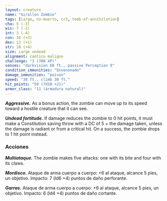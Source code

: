 ```yaml
---
layout: creature
name: "Girallon Zombie"
tags: [Large, no-muerto, cr3, tomb-of-annihilation]
cha: 5 (-3)
wis: 7 (-2)
int: 3 (-4)
con: 16 (+3)
dex: 12 (+1)
str: 18 (+4)
size: Large undead
alignment: caótico maligno
challenge: "3 (700 XP)"
senses: "darkvision 60 ft., passive Perception 8"
condition_immunities: "Envenenado"
damage_immunities: "poison"
speed: "30 ft., climb 30 ft."
hit_points: "59 (7d10 +21)"
armor_class: "11 (armadura natural)"
---
```


***Aggressive.*** As a bonus action, the zombie can move up to its speed toward a hostile creature that it can see.

***Undead fortitude.*** If damage reduces the zombie to 0 hit points, it must make a Constitution saving throw with a DC of 5 + the damage taken, unless the damage is radiant or from a critical hit. On a success, the zombie drops to 1 hit point instead.

### Acciones

***Multiataque.*** The zombie makes five attacks: one with its bite and four with its claws.

***Mordisco.*** Ataque de arma cuerpo a cuerpo: +6 al ataque, alcance 5 pies, un objetivo. Impacto: 7 (ld6 +4) puntos de daño perforante.

***Garras.*** Ataque de arma cuerpo a cuerpo: +6 al ataque, alcance 5 pies, un objetivo. Impacto: 6 (ld4 +4) puntos de daño cortante.